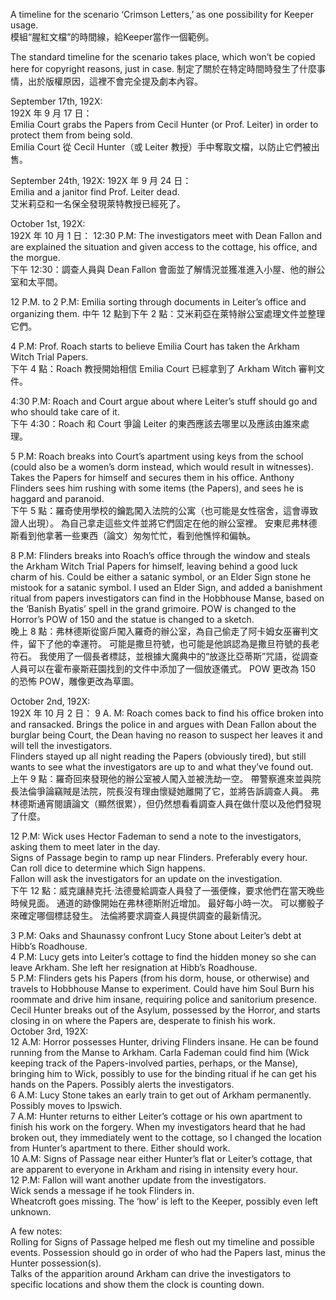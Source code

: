 A timeline for the scenario ‘Crimson Letters,’ as one possibility for Keeper usage.  
模組“腥紅文檔”的時間線，給Keeper當作一個範例。  


The standard timeline for the scenario takes place, which won’t be copied here for copyright reasons, just in case.
制定了關於在特定時間時發生了什麼事情，出於版權原因，這裡不會完全提及劇本內容。  


September 17th, 192X:  
192X 年 9 月 17 日：  
Emilia Court grabs the Papers from Cecil Hunter (or Prof. Leiter) in order to protect them from being sold.  
Emilia Court 從 Cecil Hunter（或 Leiter 教授）手中奪取文檔，以防止它們被出售。  


September 24th, 192X: 
192X 年 9 月 24 日：   
Emilia and a janitor find Prof. Leiter dead.  
艾米莉亞和一名保全發現萊特教授已經死了。


October 1st, 192X:  
192X 年 10 月 1 日： 
12:30 P.M: The investigators meet with Dean Fallon and are explained the situation and given access to the cottage, his office, and the morgue.  
下午 12:30：調查人員與 Dean Fallon 會面並了解情況並獲准進入小屋、他的辦公室和太平間。  

12 P.M. to 2 P.M: Emilia sorting through documents in Leiter’s office and organizing them.
中午 12 點到下午 2 點：艾米莉亞在萊特辦公室處理文件並整理它們。  

4 P.M: Prof. Roach starts to believe Emilia Court has taken the Arkham Witch Trial Papers.  
下午 4 點：Roach 教授開始相信 Emilia Court 已經拿到了 Arkham Witch 審判文件。  

4:30 P.M: Roach and Court argue about where Leiter’s stuff should go and who should take care of it.  
下午 4:30：Roach 和 Court 爭論 Leiter 的東西應該​​去哪里以及應該由誰來處理。  

5 P.M: Roach breaks into Court’s apartment using keys from the school (could also be a women’s dorm instead, which would result in witnesses). Takes the Papers for himself and secures them in his office. Anthony Flinders sees him rushing with some items (the Papers), and sees he is haggard and paranoid.  
下午 5 點：羅奇使用學校的鑰匙闖入法院的公寓（也可能是女性宿舍，這會導致證人出現）。 為自己拿走這些文件並將它們固定在他的辦公室裡。 安東尼弗林德斯看到他拿著一些東西（論文）匆匆忙忙，看到他憔悴和偏執。  

8 P.M: Flinders breaks into Roach’s office through the window and steals the Arkham Witch Trial Papers for himself, leaving behind a good luck charm of his. Could be either a satanic symbol, or an Elder Sign stone he mistook for a satanic symbol. I used an Elder Sign, and added a banishment ritual from papers investigators can find in the Hobbhouse Manse, based on the ‘Banish Byatis’ spell in the grand grimoire. POW is changed to the Horror’s POW of 150 and the statue is changed to a sketch.  
晚上 8 點：弗林德斯從窗戶闖入羅奇的辦公室，為自己偷走了阿卡姆女巫審判文件，留下了他的幸運符。 可能是撒旦符號，也可能是他誤認為是撒旦符號的長老符石。 我使用了一個長者標誌，並根據大魔典中的“放逐比亞蒂斯”咒語，從調查人員可以在霍布豪斯莊園找到的文件中添加了一個放逐儀式。 POW 更改為 150 的恐怖 POW，雕像更改為草圖。  


October 2nd, 192X:  
192X 年 10 月 2 日： 
9 A. M: Roach comes back to find his office broken into and ransacked. Brings the police in and argues with Dean Fallon about the burglar being Court, the Dean having no reason to suspect her leaves it and will tell the investigators.  
Flinders stayed up all night reading the Papers (obviously tired), but still wants to see what the investigators are up to and what they’ve found out.  
上午 9 點：羅奇回來發現他的辦公室被人闖入並被洗劫一空。 帶警察進來並與院長法倫爭論竊賊是法院，院長沒有理由懷疑她離開了它，並將告訴調查人員。
弗林德斯通宵閱讀論文（顯然很累），但仍然想看看調查人員在做什麼以及他們發現了什麼。

12 P.M: Wick uses Hector Fademan to send a note to the investigators, asking them to meet later in the day.  
Signs of Passage begin to ramp up near Flinders. Preferably every hour. Can roll dice to determine which Sign happens.  
Fallon will ask the investigators for an update on the investigation.  
下午 12 點：威克讓赫克托·法德曼給調查人員發了一張便條，要求他們在當天晚些時候見面。
通道的跡像開始在弗林德斯附近增加。 最好每小時一次。 可以擲骰子來確定哪個標誌發生。
法倫將要求調查人員提供調查的最新情況。

3 P.M: Oaks and Shaunassy confront Lucy Stone about Leiter’s debt at Hibb’s Roadhouse.  
4 P.M: Lucy gets into Leiter’s cottage to find the hidden money so she can leave Arkham. She left her resignation at Hibb’s Roadhouse.  
5 P.M: Flinders gets his Papers (from his dorm, house, or otherwise) and travels to Hobbhouse Manse to experiment. Could have him Soul Burn his roommate and drive him insane, requiring police and sanitorium presence.  
Cecil Hunter breaks out of the Asylum, possessed by the Horror, and starts closing in on where the Papers are, desperate to finish his work.  
October 3rd, 192X:  
12 A.M: Horror possesses Hunter, driving Flinders insane. He can be found running from the Manse to Arkham. Carla Fademan could find him (Wick keeping track of the Papers-involved parties, perhaps, or the Manse), bringing him to Wick, possibly to use for the binding ritual if he can get his hands on the Papers. Possibly alerts the investigators.  
6 A.M: Lucy Stone takes an early train to get out of Arkham permanently. Possibly moves to Ipswich.  
7 A.M: Hunter returns to either Leiter’s cottage or his own apartment to finish his work on the forgery. When my investigators heard that he had broken out, they immediately went to the cottage, so I changed the location from Hunter’s apartment to there. Either should work.  
10 A.M: Signs of Passage near either Hunter’s flat or Leiter’s cottage, that are apparent to everyone in Arkham and rising in intensity every hour.  
12 P.M: Fallon will want another update from the investigators.   
Wick sends a message if he took Flinders in.  
Wheatcroft goes missing. The ‘how’ is left to the Keeper, possibly even left unknown.  

A few notes:  
Rolling for Signs of Passage helped me flesh out my timeline and possible events.
Possession should go in order of who had the Papers last, minus the Hunter possession(s).  
Talks of the apparition around Arkham can drive the investigators to specific locations and show them the clock is counting down.  

